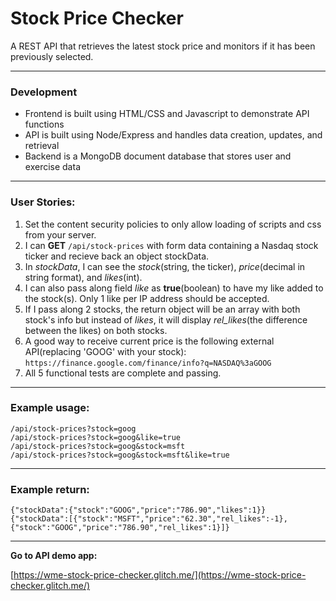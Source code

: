# Stock Price Checker

A REST API that retrieves the latest stock price and monitors if it has been previously selected.

---
### Development
  * Frontend is built using HTML/CSS and Javascript to demonstrate API functions
  * API is built using Node/Express and handles data creation, updates, and retrieval
  * Backend is a MongoDB document database that stores user and exercise data

---
### User Stories:
  1. Set the content security policies to only allow loading of scripts and css from your server.
  2. I can __GET__ `/api/stock-prices` with form data containing a Nasdaq stock ticker and recieve back an object stockData.
  3. In *stockData*, I can see the *stock*(string, the ticker), *price*(decimal in string format), and *likes*(int).
  4. I can also pass along field *like* as **true**(boolean) to have my like added to the stock(s). Only 1 like per IP address should be accepted.
  5. If I pass along 2 stocks, the return object will be an array with both stock's info but instead of *likes*, it will display *rel_likes*(the difference between the likes) on both stocks.
  6. A good way to receive current price is the following external API(replacing 'GOOG' with your stock): 
    `https://finance.google.com/finance/info?q=NASDAQ%3aGOOG`
  7. All 5 functional tests are complete and passing.

---
### Example usage:

```
/api/stock-prices?stock=goog
/api/stock-prices?stock=goog&like=true
/api/stock-prices?stock=goog&stock=msft
/api/stock-prices?stock=goog&stock=msft&like=true
```

---
### Example return:
```
{"stockData":{"stock":"GOOG","price":"786.90","likes":1}}
{"stockData":[{"stock":"MSFT","price":"62.30","rel_likes":-1},{"stock":"GOOG","price":"786.90","rel_likes":1}]}
```
---
**Go to API demo app:**

[https://wme-stock-price-checker.glitch.me/](https://wme-stock-price-checker.glitch.me/)



